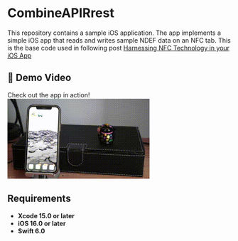 
# CombineAPIRrest
This repository contains a sample iOS application. The app implements a simple iOS app that reads and writes sample NDEF data on an NFC tab. This is the base code used in following post [Harnessing NFC Technology in your iOS App](https://javios.eu/blog)


## 🎥 Demo Video

Check out the app in action!  
![CombineAPIRrest Sample App review](media/review.gif)  


## Requirements

- **Xcode 15.0 or later**
- **iOS 16.0 or later**
- **Swift 6.0**

